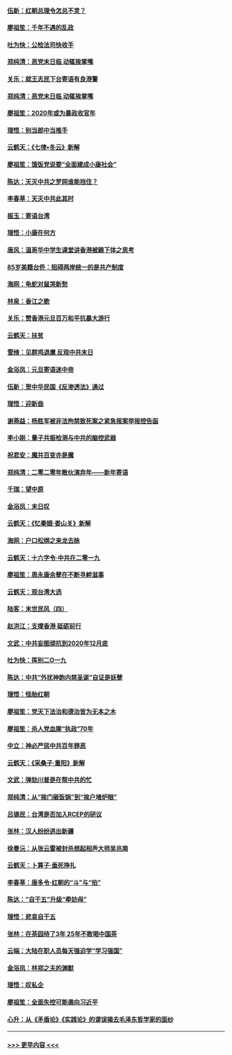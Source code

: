 #### [伍新：红朝总理令怎总不灵？](../pages/nsc993/n11770813.md?t=01061955) 
#### [廖祖笙：千年不遇的乱政](../pages/nsc993/n11770373.md?t=01061955) 
#### [吐为快：公检法司快收手](../pages/nsc993/n11770359.md?t=01061955) 
#### [郑纯清：恶党末日临 动辄挨掌嘴](../pages/nsc993/n11769912.md?t=01061955) 
#### [关乐：就王志民下台寄语有良港警](../pages/nsc993/n11769903.md?t=01061955) 
#### [郑纯清：恶党末日临 动辄挨掌嘴](../pages/nsc993/n11769356.md?t=01061955) 
#### [廖祖笙：2020年或为暴政收官年](../pages/nsc993/n11768216.md?t=01061955) 
#### [理悟：别当郎中当推手](../pages/nsc993/n11768243.md?t=01061955) 
#### [云鹤天：《七律▪冬云》新解](../pages/nsc993/n11768204.md?t=01061955) 
#### [廖祖笙：饿饭党说要“全面建成小康社会”](../pages/nsc993/n11767482.md?t=01061955) 
#### [陈达：天灭中共之罗网谁能挡住？](../pages/nsc993/n11767465.md?t=01061955) 
#### [李春草：天灭中共此其时](../pages/nsc993/n11767452.md?t=01061955) 
#### [振玉：寄语台湾](../pages/nsc993/n11767432.md?t=01061955) 
#### [理悟：小康在何方](../pages/nsc993/n11767394.md?t=01061955) 
#### [唐风：温哥华中学生课堂讲香港被踢下体之思考](../pages/nsc993/n11766848.md?t=01061955) 
#### [85岁美籍台侨：阻碍两岸统一的是共产制度](../pages/nsc993/n11765043.md?t=01061955) 
#### [海网：龟蛇对鼠哭新愁](../pages/nsc993/n11764895.md?t=01061955) 
#### [林泉：香江之歌](../pages/nsc993/n11764415.md?t=01061955) 
#### [关乐：赞香港元旦百万和平抗暴大游行](../pages/nsc993/n11764382.md?t=01061955) 
#### [云鹤天：扶贫](../pages/nsc993/n11764245.md?t=01061955) 
#### [雪绮：见群鸡退鹰  反观中共末日](../pages/nsc993/n11762112.md?t=01061955) 
#### [金浴凤：元旦寄语迷中帝](../pages/nsc993/n11761788.md?t=01061955) 
#### [伍新：贺中华民国《反渗透法》通过](../pages/nsc993/n11761994.md?t=01061955) 
#### [理悟：迎新曲](../pages/nsc993/n11761152.md?t=01061955) 
#### [谢燕益：杨胜军被非法拘禁致死案之紧急报案举报控告函](../pages/nsc993/n11756134.md?t=01061955) 
#### [李小刚：量子共振检测与中共的脑控武器](../pages/nsc993/n11754518.md?t=01061955) 
#### [祝君安：魔共百变亦是魔](../pages/nsc993/n11754469.md?t=01061955) 
#### [郑纯清：二零二零年散伙演弃年——新年寄语](../pages/nsc993/n11754195.md?t=01061955) 
#### [千瑞：望中原](../pages/nsc993/n11754159.md?t=01061955) 
#### [金浴凤：末日叹](../pages/nsc993/n11752359.md?t=01061955) 
#### [云鹤天：《忆秦娥‧娄山关》新解](../pages/nsc993/n11752348.md?t=01061955) 
#### [海网：户口松绑之来龙去脉](../pages/nsc993/n11752328.md?t=01061955) 
#### [云鹤天：十六字令‧中共在二零一九](../pages/nsc993/n11752305.md?t=01061955) 
#### [廖祖笙：周永康余孽在不断寻衅滋事](../pages/nsc993/n11751013.md?t=01061955) 
#### [云鹤天：观台湾大选](../pages/nsc993/n11751007.md?t=01061955) 
#### [陆客：末世民风（四）](../pages/nsc993/n11749203.md?t=01061955) 
#### [赵洪江：支撑香港 砥砺前行](../pages/nsc993/n11748482.md?t=01061955) 
#### [文武：中共妄图顽抗到2020年12月底](../pages/nsc993/n11748446.md?t=01061955) 
#### [吐为快：挥别二O一九](../pages/nsc993/n11748411.md?t=01061955) 
#### [陈达：中共“外扰神韵内禁圣诞”自证是妖孽](../pages/nsc993/n11748226.md?t=01061955) 
#### [理悟：怪胎红朝](../pages/nsc993/n11748206.md?t=01061955) 
#### [廖祖笙：党天下法治和德治皆为无本之木](../pages/nsc993/n11748135.md?t=01061955) 
#### [廖祖笙：杀人党血腥“执政”70年](../pages/nsc993/n11745144.md?t=01061955) 
#### [中立：神必严惩中共百年罪恶](../pages/nsc993/n11744970.md?t=01061955) 
#### [云鹤天：《采桑子‧重阳》新解](../pages/nsc993/n11744948.md?t=01061955) 
#### [文武：弹劾川普是在帮中共的忙](../pages/nsc993/n11744758.md?t=01061955) 
#### [郑纯清：从“挨门砸饭锅”到“挨户堵炉眼”](../pages/nsc993/n11744745.md?t=01061955) 
#### [吕锡民：台湾是否加入RCEP的研议](../pages/nsc993/n11744701.md?t=01061955) 
#### [张林：汉人纷纷逃出新疆](../pages/nsc993/n11743530.md?t=01061955) 
#### [徐曼沅：从张云雷被封杀想起相声大师吴兆南](../pages/nsc993/n11741816.md?t=01061955) 
#### [云鹤天：卜算子‧垂死挣扎](../pages/nsc993/n11739956.md?t=01061955) 
#### [李春草：唐多令‧红朝的“斗”与“拍”](../pages/nsc993/n11739830.md?t=01061955) 
#### [陈达：“自干五”升级“牵妨母”](../pages/nsc993/n11739724.md?t=01061955) 
#### [理悟：悲哀自干五](../pages/nsc993/n11739547.md?t=01061955) 
#### [张林：在茶园待了3年 25年不敢喝中国茶](../pages/nsc993/n11739240.md?t=01061955) 
#### [云端：大陆在职人员每天强迫学“学习强国”](../pages/nsc993/n11738735.md?t=01061955) 
#### [金浴凤：林郑之夫的渊默](../pages/nsc993/n11737735.md?t=01061955) 
#### [理悟：叹私企](../pages/nsc993/n11737715.md?t=01061955) 
#### [廖祖笙：全面失控可能袭向习近平](../pages/nsc993/n11737704.md?t=01061955) 
#### [心升：从《矛盾论》《实践论》的谬误揭去毛泽东哲学家的面纱](../pages/nsc993/n11736962.md?t=01061955) 

----
#### [ >>> 更早内容 <<< ](../indexes/nsc993-earlier.md)
